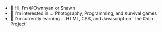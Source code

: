 - 👋 Hi, I’m @Ownnyan or Shawn
- 👀 I’m interested in ... Photography, Programming, and survival games
- 🌱 I’m currently learning ... HTML, CSS, and Javascript on 'The Odin Project'

<!---
Ownnyan/Ownnyan is a ✨ special ✨ repository because its `README.md` (this file) appears on your GitHub profile.
You can click the Preview link to take a look at your changes.
--->
